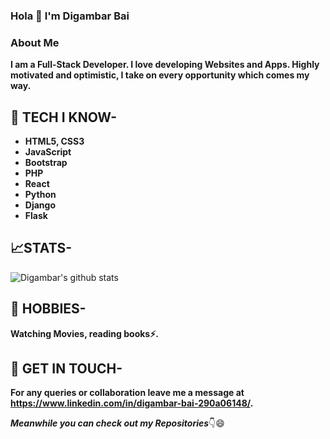 ### Hola 👋 I'm Digambar Bai

<!--
- 🔭 I’m currently working as a Software Developer
- 🌱 I’m currently learning React
- 👯 I’m looking to collaborate on Technologies 
- 🤔 I’m looking for help with 
- 💬 Ask me about web related stuff
- 📫 How to reach me: ...
- 😄 Pronouns: ...
- ⚡ Fun fact: ...

-->

### About Me
**I am a Full-Stack Developer. I love developing Websites and Apps. Highly motivated and optimistic, I take on every opportunity which comes my way.**


## 🎯 TECH I KNOW-
* **HTML5, CSS3**
* **JavaScript**
* **Bootstrap**
* **PHP**
* **React**
* **Python**
* **Django**
* **Flask**

## 📈STATS-
![Digambar's github stats](https://github-readme-stats.vercel.app/api?username=digambarbai&show_icons=true&theme=radical)

## 🎨 HOBBIES-
**Watching Movies, reading books⚡.**

## 📱 GET IN TOUCH-
**For any queries or collaboration leave me a message at https://www.linkedin.com/in/digambar-bai-290a06148/.**



***Meanwhile you can check out my Repositories***👇😄
